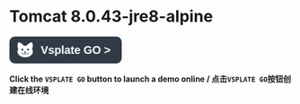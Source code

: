 # Tomcat 8.0.43-jre8-alpine

<a href="https://www.vsplate.com/?docker-compose=https://github.com/vsplate/dcenvs/tomcat/8.0.43-jre8-alpine"><img alt="VSPLATE GO" src="https://raw.githubusercontent.com/vsplate/images/master/vsgo_btn.png" width="200px"></a>

**Click the `VSPLATE GO` button to launch a demo online / 点击`VSPLATE GO`按钮创建在线环境**